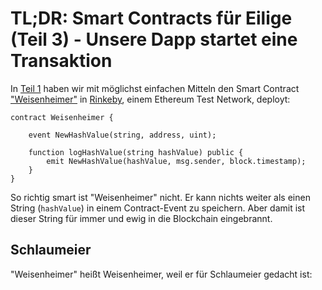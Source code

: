 # TL;DR: Smart Contracts für Eilige (Teil 3) - Unsere Dapp startet eine Transaktion

In [Teil 1](https://www.iteratec.de/tech-blog/artikel/news/tldr-smart-contracts-fuer-eilige-teil-1-1/) haben wir mit möglichst einfachen Mitteln den Smart Contract ["Weisenheimer"](https://github.com/owidder/iteraBlog/blob/master/weisenheimer/contract/Weisenheimer.sol) in [Rinkeby](https://www.rinkeby.io/), einem Ethereum Test Network, deployt:

    contract Weisenheimer {

	    event NewHashValue(string, address, uint);

	    function logHashValue(string hashValue) public {    
		    emit NewHashValue(hashValue, msg.sender, block.timestamp);
	    }
    }

So richtig smart ist "Weisenheimer" nicht. Er kann nichts weiter als einen String (`hashValue`) in einem Contract-Event zu speichern. Aber damit ist dieser String für immer und ewig in die Blockchain eingebrannt.

## Schlaumeier
"Weisenheimer" heißt Weisenheimer, weil er für Schlaumeier gedacht ist:

<!--stackedit_data:
eyJoaXN0b3J5IjpbMTY5ODI1OTY5MywxNDYxNTEwMjA1LDEzMz
YxODg4ODAsLTM5NTcyMzc4Ml19
-->
